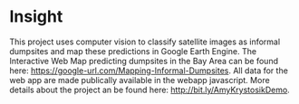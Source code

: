 # Insight
This project uses computer vision to classify satellite images as informal dumpsites and map these predictions in Google Earth Engine. The Interactive Web Map predicting dumpsites in the Bay Area can be found here: https://google-url.com/Mapping-Informal-Dumpsites. All data for the web app are made publically available in the webapp javascript. More details about the project an be found here: http://bit.ly/AmyKrystosikDemo.  
